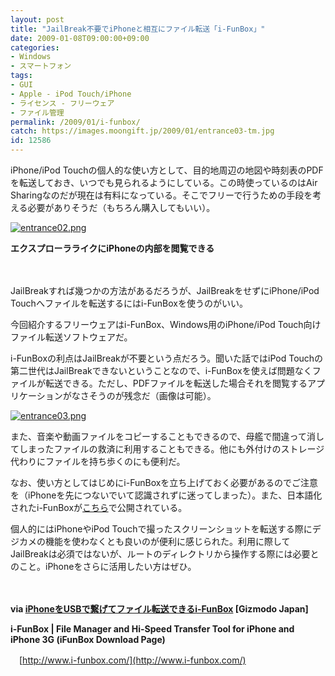 ```yaml
---
layout: post
title: "JailBreak不要でiPhoneと相互にファイル転送「i-FunBox」"
date: 2009-01-08T09:00:00+09:00
categories:
- Windows
- スマートフォン
tags: 
- GUI
- Apple - iPod Touch/iPhone
- ライセンス - フリーウェア
- ファイル管理
permalink: /2009/01/i-funbox/
catch: https://images.moongift.jp/2009/01/entrance03-tm.jpg
id: 12586
---
```

iPhone/iPod Touchの個人的な使い方として、目的地周辺の地図や時刻表のPDFを転送しておき、いつでも見られるようにしている。この時使っているのはAir Sharingなのだが現在は有料になっている。そこでフリーで行うための手段を考える必要がありそうだ（もちろん購入してもいい）。

  

[![entrance02.png](https://images.moongift.jp/2009/01/entrance02-tm.jpg)](https://images.moongift.jp/2009/01/entrance02.png)  
  
**エクスプローラライクにiPhoneの内部を閲覧できる**

  

　

  

JailBreakすれば幾つかの方法があるだろうが、JailBreakをせずにiPhone/iPod Touchへファイルを転送するにはi-FunBoxを使うのがいい。

  

今回紹介するフリーウェアはi-FunBox、Windows用のiPhone/iPod Touch向けファイル転送ソフトウェアだ。

  
<!--more-->

i-FunBoxの利点はJailBreakが不要という点だろう。聞いた話ではiPod Touchの第二世代はJailBreakできないということなので、i-FunBoxを使えば問題なくファイルが転送できる。ただし、PDFファイルを転送した場合それを閲覧するアプリケーションがなさそうのが残念だ（画像は可能）。

  

[![entrance03.png](https://images.moongift.jp/2009/01/entrance03-tm.jpg)](https://images.moongift.jp/2009/01/entrance03.png)

  

また、音楽や動画ファイルをコピーすることもできるので、母艦で間違って消してしまったファイルの救済に利用することもできる。他にも外付けのストレージ代わりにファイルを持ち歩くのにも便利だ。

  

なお、使い方としてはじめにi-FunBoxを立ち上げておく必要があるのでご注意を（iPhoneを先につないでいて認識されずに迷ってしまった）。また、日本語化されたi-FunBoxが[こちら](http://ipodfan.s2.cmssquare.com/?p=186)で公開されている。

  

個人的にはiPhoneやiPod Touchで撮ったスクリーンショットを転送する際にデジカメの機能を使わなくとも良いのが便利に感じられた。利用に際してJailBreakは必須ではないが、ルートのディレクトリから操作する際には必要とのこと。iPhoneをさらに活用したい方はぜひ。

  

　

  

**via [iPhoneをUSBで繋げてファイル転送できるi-FunBox](http://www.gizmodo.jp/2008/12/iphoneusbifunbox.html) [Gizmodo Japan]**

  

**i-FunBox | File Manager and Hi-Speed Transfer Tool for iPhone and iPhone 3G (iFunBox Download Page)**  
  
　[http://www.i-funbox.com/](http://www.i-funbox.com/)

  

